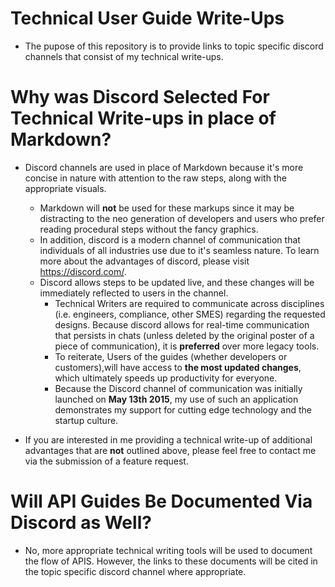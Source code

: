 # Technical User Guide Write-Ups

* The pupose of this repository is to provide links to topic specific discord channels that consist of my technical write-ups. 

# Why was Discord Selected For Technical Write-ups in place of Markdown?
* Discord channels are used in place of Markdown because it's more concise in nature with attention to the raw steps, along with the appropriate visuals.
  * Markdown will **not** be used for these markups since it may be distracting to the neo generation of developers and users who prefer reading procedural steps without the fancy graphics.
  * In addition, discord is a modern channel of communication that individuals of all industries use due to it's seamless nature. To learn more about the advantages of discord, 
  please visit https://discord.com/. 
  * Discord allows steps to be updated live, and these changes will be immediately reflected to users in the channel. 
    * Technical Writers are required to communicate across disciplines (i.e. engineers, compliance, other SMES) regarding the requested designs. Because discord
    allows for real-time communication that persists in chats (unless deleted by the original poster of a piece of communication), it is **preferred** over 
    more legacy tools.
    * To reiterate, Users of the guides (whether developers or customers),will have access to **the most updated changes**, which ultimately speeds up productivity for
    everyone.
    * Because the Discord channel of communication was initially launched on **May 13th 2015**, my use of such an application demonstrates my support for cutting edge technology and 
    the startup culture.
 
  
 * If you are interested in me providing a technical write-up of additional advantages that are **not** outlined above, please feel free to contact me via the submission of a feature request.
 
 
 # Will API Guides Be Documented Via Discord as Well?
 
 * No, more appropriate technical writing tools will be used to document the flow of APIS. However, the links to these documents will be cited in the topic
 specific discord channel where appropriate.
 
